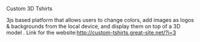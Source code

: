 Custom 3D Tshirts

3js based platform that allows users to change colors, add images as logos & backgrounds from the local device, and display them on top of a 3D model .
Link for the website:http://custom-tshirts.great-site.net/?i=3
